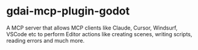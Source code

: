 # gdai-mcp-plugin-godot
A MCP server that allows MCP clients like Claude, Cursor, Windsurf, VSCode etc to perform Editor actions like creating scenes, writing scripts, reading errors and much more.
